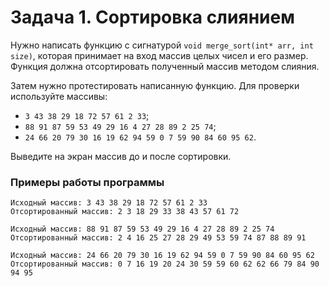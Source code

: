 # Задача 1. Сортировка слиянием  
Нужно написать функцию с сигнатурой `void merge_sort(int* arr, int size)`, которая принимает на вход массив целых чисел и его размер. Функция должна отсортировать полученный массив методом слияния.  
  
Затем нужно протестировать написанную функцию. Для проверки используйте массивы:  
- `3 43 38 29 18 72 57 61 2 33`;  
- `88 91 87 59 53 49 29 16 4 27 28 89 2 25 74`;  
- `24 66 20 79 30 16 19 62 94 59 0 7 59 90 84 60 95 62`.  
  
Выведите на экран массив до и после сортировки.  
  
### Примеры работы программы  
  
```
Исходный массив: 3 43 38 29 18 72 57 61 2 33  
Отсортированный массив: 2 3 18 29 33 38 43 57 61 72  
```
  
```
Исходный массив: 88 91 87 59 53 49 29 16 4 27 28 89 2 25 74  
Отсортированный массив: 2 4 16 25 27 28 29 49 53 59 74 87 88 89 91  
```

```
Исходный массив: 24 66 20 79 30 16 19 62 94 59 0 7 59 90 84 60 95 62  
Отсортированный массив: 0 7 16 19 20 24 30 59 59 60 62 62 66 79 84 90 94 95  
```